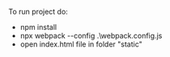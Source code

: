 To run project do:
- npm install
- npx webpack --config .\webpack.config.js
- open index.html file in folder "static"
